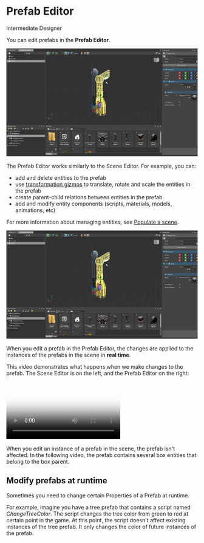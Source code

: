 # Prefab Editor
<span class="label label-doc-level">Intermediate</span>
<span class="label label-doc-audience">Designer</span>

You can edit prefabs in the **Prefab Editor**.

![Prefab Editor](media/prefab-editor.png)

The Prefab Editor works similarly to the Scene Editor. For example, you can:

* add and delete entities to the prefab
* use [transformation gizmos](../get-started/arrange-entities.md) to translate, rotate and scale the entities in the prefab
* create parent-child relations between entities in the prefab
* add and modify entity components (scripts, materials, models, animations, etc)

For more information about managing entities, see [Populate a scene](../get-started/populate-a-scene.md).

![Prefab editor](media/prefab-editor.png)

When you edit a prefab in the Prefab Editor, the changes are applied to the instances of the prefabs in the scene in **real time**.

This video demonstrates what happens when we make changes to the prefab. The Scene Editor is on the left, and the Prefab Editor on the right:

<video autoplay loop class="responsive-video" poster="media/edit-prefab-and-update-instances.jpg">
   <source src="media/edit-prefab-and-update-instances.mp4" type="video/mp4">
</video>

When you edit an instance of a prefab in the scene, the prefab isn't affected. In the following video, the prefab contains several box entities that belong to the box parent.


## Modify prefabs at runtime

Sometimes you need to change certain Properties of a Prefab at runtime.

For example, imagine you have a tree prefab that contains a script named *ChangeTreeColor*. The script changes the tree color from green to red at certain point in the game. At this point, the script doesn't affect existing instances of the tree prefab. It only changes the color of future instances of the prefab.